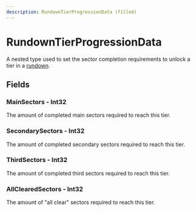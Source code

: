 ```yaml
---
description: RundownTierProgressionData (filled)
---
```


# RundownTierProgressionData

A nested type used to set the sector completion requirements to unlock a tier in a [rundown](../datablocks/rundown.md).

## Fields

### **MainSectors - Int32**

The amount of completed main sectors required to reach this tier.

### SecondarySectors - Int32

The amount of completed secondary sectors required to reach this tier.

### ThirdSectors - Int32

The amount of completed third sectors required to reach this tier.

### AllClearedSectors - Int32

The amount of "all clear" sectors required to reach this tier.
